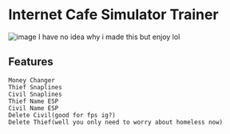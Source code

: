 # Internet Cafe Simulator Trainer
![image](https://github.com/Zordon1337/ICHack/assets/65111609/0c52b429-37f4-4854-95e9-5faf0ce9c7ce)
I have no idea why i made this but enjoy lol

## Features
```
Money Changer
Thief Snaplines
Civil Snaplines
Thief Name ESP
Civil Name ESP
Delete Civil(good for fps ig?)
Delete Thief(well you only need to worry about homeless now)
```
